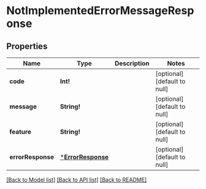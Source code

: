 # NotImplementedErrorMessageResponse

## Properties
Name | Type | Description | Notes
------------ | ------------- | ------------- | -------------
**code** | **Int!** |  | [optional] [default to null]
**message** | **String!** |  | [optional] [default to null]
**feature** | **String!** |  | [optional] [default to null]
**errorResponse** | [***ErrorResponse**](ErrorResponse.md) |  | [optional] [default to null]

[[Back to Model list]](../README.md#documentation-for-models) [[Back to API list]](../README.md#documentation-for-api-endpoints) [[Back to README]](../README.md)


